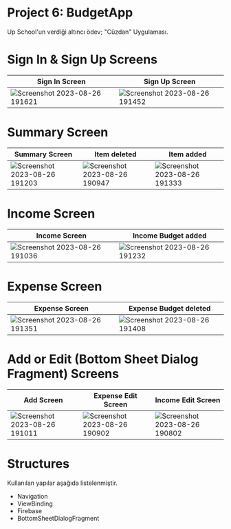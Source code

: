 # Project 6: BudgetApp

Up School'un verdiği altıncı ödev; "Cüzdan" Uygulaması.

# Sign In & Sign Up Screens

| Sign In Screen            | Sign Up Screen            |
| ------------------------- | ------------------------- |
| ![Screenshot 2023-08-26 191621](https://github.com/zehrakuru/BudgetApp/assets/74616481/3a9a70ac-5595-4e0d-b595-2ee98fae6cce) |![Screenshot 2023-08-26 191452](https://github.com/zehrakuru/BudgetApp/assets/74616481/164d25eb-299c-4937-a17f-5341ce6fe890) |

# Summary Screen

| Summary Screen            | Item deleted              | Item added           |
| ------------------------- | ------------------------- | ---------------------|
| ![Screenshot 2023-08-26 191203](https://github.com/zehrakuru/BudgetApp/assets/74616481/edbbbffe-b207-473e-8b19-13d73c7b72fe) | ![Screenshot 2023-08-26 190947](https://github.com/zehrakuru/BudgetApp/assets/74616481/d69c3c24-1d96-4f08-8ce3-ec4580bcee38) | ![Screenshot 2023-08-26 191333](https://github.com/zehrakuru/BudgetApp/assets/74616481/955d74ea-9e1e-4c08-bb40-2329f001a069) | 

# Income Screen

| Income Screen             | Income Budget added       |
| ------------------------- | ------------------------- |
| ![Screenshot 2023-08-26 191036](https://github.com/zehrakuru/BudgetApp/assets/74616481/e629c80f-c0e0-4cd0-a512-2291588ac80d) | ![Screenshot 2023-08-26 191232](https://github.com/zehrakuru/BudgetApp/assets/74616481/3b0890a1-45c5-46d7-a059-6a1e6ac5a7ec) |

# Expense Screen

| Expense Screen            | Expense Budget deleted    |
| ------------------------- | ------------------------- |
| ![Screenshot 2023-08-26 191351](https://github.com/zehrakuru/BudgetApp/assets/74616481/dee2a831-a10a-430c-b17d-abb8374bf9b9) | ![Screenshot 2023-08-26 191408](https://github.com/zehrakuru/BudgetApp/assets/74616481/76607eb8-03c2-4496-bebd-fffcebe2796c) |


# Add or Edit (Bottom Sheet Dialog Fragment) Screens

| Add Screen                | Expense Edit Screen       | Income Edit Screen   |
| ------------------------- | ------------------------- | ---------------------|
| ![Screenshot 2023-08-26 191011](https://github.com/zehrakuru/BudgetApp/assets/74616481/452ae371-1255-4923-b2f4-7110b8e54b39) | ![Screenshot 2023-08-26 190902](https://github.com/zehrakuru/BudgetApp/assets/74616481/ce28de23-791d-4be4-9146-97ab4d8dcfaa) | ![Screenshot 2023-08-26 190802](https://github.com/zehrakuru/BudgetApp/assets/74616481/4d2bd466-dbd9-43b8-a440-0ceea5623b1a) | 

# Structures

Kullanılan yapılar aşağıda listelenmiştir.

- Navigation
- ViewBinding
- Firebase
- BottomSheetDialogFragment
 
